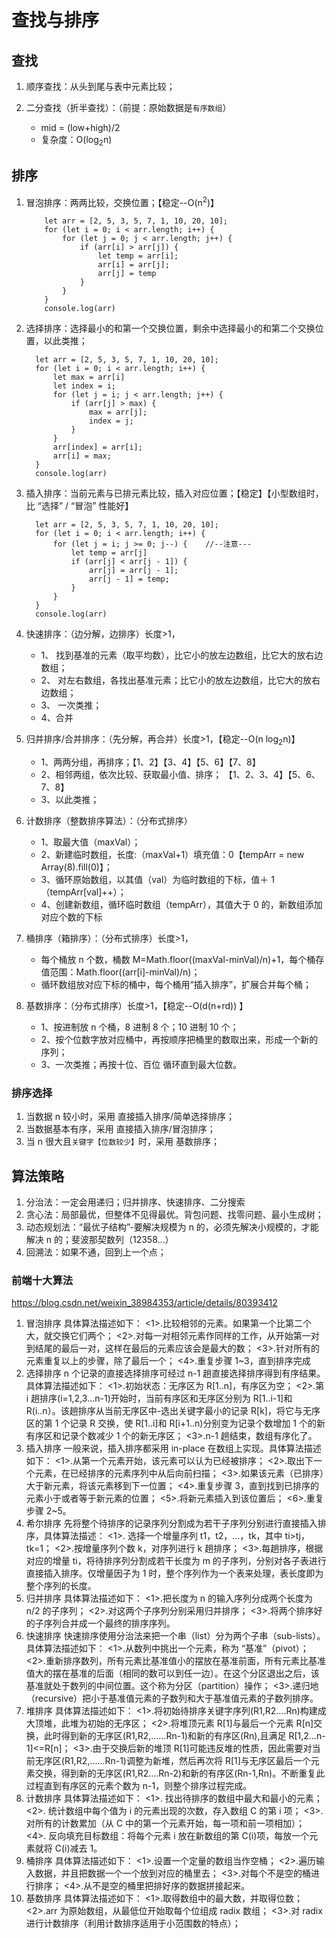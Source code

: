 # 查找与排序

## 查找

1. 顺序查找：从头到尾与表中元素比较；
2. 二分查找（折半查找）：（前提：原始数据是`有序数组`）

   - mid = (low+high)/2
   - 复杂度：O(log<sub>2</sub>n)

## 排序

1. 冒泡排序：两两比较，交换位置；【稳定--O(n<sup>2</sup>)】

   ```code
       let arr = [2, 5, 3, 5, 7, 1, 10, 20, 10];
       for (let i = 0; i < arr.length; i++) {
           for (let j = 0; j < arr.length; j++) {
               if (arr[i] > arr[j]) {
                   let temp = arr[i];
                   arr[i] = arr[j];
                   arr[j] = temp
               }
           }
       }
       console.log(arr)
   ```

2. 选择排序：选择最小的和第一个交换位置，剩余中选择最小的和第二个交换位置，以此类推；

   ```code
     let arr = [2, 5, 3, 5, 7, 1, 10, 20, 10];
     for (let i = 0; i < arr.length; i++) {
         let max = arr[i]
         let index = i;
         for (let j = i; j < arr.length; j++) {
             if (arr[j] > max) {
                 max = arr[j];
                 index = j;
             }
         }
         arr[index] = arr[i];
         arr[i] = max;
     }
     console.log(arr)
   ```

3. 插入排序：当前元素与已排元素比较，插入对应位置；【稳定】【小型数组时，比 “选择” / “冒泡” 性能好】

   ```code
     let arr = [2, 5, 3, 5, 7, 1, 10, 20, 10];
     for (let i = 0; i < arr.length; i++) {
         for (let j = i; j >= 0; j--) {    //--注意---
             let temp = arr[j]
             if (arr[j] < arr[j - 1]) {
                 arr[j] = arr[j - 1];
                 arr[j - 1] = temp;
             }
         }
     }
     console.log(arr)
   ```

4. 快速排序：（边分解，边排序）长度>1，

   - 1、 找到基准的元素（取平均数），比它小的放左边数组，比它大的放右边数组；
   - 2、 对左右数组，各找出基准元素；比它小的放左边数组，比它大的放右边数组；
   - 3、 一次类推；
   - 4、合并

5. 归并排序/合并排序：（先分解，再合并）长度>1，【稳定--O(n log<sub>2</sub>n)】

   - 1、两两分组，再排序；【1、2】【3、4】【5、6】【7、8】
   - 2、相邻两组，依次比较、获取最小值、排序； 【1、2、3、4】【5、6、7、8】
   - 3、以此类推；

6. 计数排序（整数排序算法）：（分布式排序）

   - 1、取最大值（maxVal）；
   - 2、新建临时数组，长度:（maxVal+1）填充值：0【tempArr = new Array(8).fill(0)】；
   - 3、循环原始数组，以其值（val）为临时数组的下标，值＋ 1（tempArr[val]++）；
   - 4、创建新数组，循环临时数组（tempArr），其值大于 0 的，新数组添加对应个数的下标

7. 桶排序（箱排序）：（分布式排序）长度>1，

   - 每个桶放 n 个数，桶数 M=Math.floor((maxVal-minVal)/n)+1，每个桶存值范围：Math.floor((arr[i]-minVal)/n)；
   - 循环数组放对应下标的桶中，每个桶用“插入排序”，扩展合并每个桶；

8. 基数排序：（分布式排序）长度>1，【稳定--O(d(n+rd)) 】
   - 1、按进制放 n 个桶，8 进制 8 个；10 进制 10 个；
   - 2、按个位数字放对应桶中，再按顺序把桶里的数取出来，形成一个新的序列；
   - 3、一次类推；再按十位、百位 循环直到最大位数。

### 排序选择

1. 当数据 n 较小时，采用 直接插入排序/简单选择排序；
2. 当数据基本有序，采用 直接插入排序/冒泡排序；
3. 当 n 很大且`关键字【位数较少】`时，采用 基数排序；

## 算法策略

1. 分治法：一定会用递归；归并排序、快速排序、二分搜索
2. 贪心法：局部最优，但整体不见得最优。背包问题、找零问题、最小生成树；
3. 动态规划法：“最优子结构”-要解决规模为 n 的，必须先解决小规模的，才能解决 n 的；斐波那契数列（12358...）
4. 回溯法：如果不通，回到上一个点；

### 前端十大算法

https://blog.csdn.net/weixin_38984353/article/details/80393412

1. 冒泡排序
   具体算法描述如下：
   <1>.比较相邻的元素。如果第一个比第二个大，就交换它们两个；
   <2>.对每一对相邻元素作同样的工作，从开始第一对到结尾的最后一对，这样在最后的元素应该会是最大的数；
   <3>.针对所有的元素重复以上的步骤，除了最后一个；
   <4>.重复步骤 1~3，直到排序完成
2. 选择排序
   n 个记录的直接选择排序可经过 n-1 趟直接选择排序得到有序结果。具体算法描述如下：
   <1>.初始状态：无序区为 R[1..n]，有序区为空；
   <2>.第 i 趟排序(i=1,2,3…n-1)开始时，当前有序区和无序区分别为 R[1..i-1]和 R(i..n）。该趟排序从当前无序区中-选出关键字最小的记录 R[k]，将它与无序区的第 1 个记录 R 交换，使 R[1..i]和 R[i+1..n)分别变为记录个数增加 1 个的新有序区和记录个数减少 1 个的新无序区；
   <3>.n-1 趟结束，数组有序化了。
3. 插入排序
   一般来说，插入排序都采用 in-place 在数组上实现。具体算法描述如下：
   <1>.从第一个元素开始，该元素可以认为已经被排序；
   <2>.取出下一个元素，在已经排序的元素序列中从后向前扫描；
   <3>.如果该元素（已排序）大于新元素，将该元素移到下一位置；
   <4>.重复步骤 3，直到找到已排序的元素小于或者等于新元素的位置；
   <5>.将新元素插入到该位置后；
   <6>.重复步骤 2~5。
4. 希尔排序
   先将整个待排序的记录序列分割成为若干子序列分别进行直接插入排序，具体算法描述：
   <1>. 选择一个增量序列 t1，t2，…，tk，其中 ti>tj，tk=1；
   <2>.按增量序列个数 k，对序列进行 k 趟排序；
   <3>.每趟排序，根据对应的增量 ti，将待排序列分割成若干长度为 m 的子序列，分别对各子表进行直接插入排序。仅增量因子为 1 时，整个序列作为一个表来处理，表长度即为整个序列的长度。
5. 归并排序
   具体算法描述如下：
   <1>.把长度为 n 的输入序列分成两个长度为 n/2 的子序列；
   <2>.对这两个子序列分别采用归并排序；
   <3>.将两个排序好的子序列合并成一个最终的排序序列。
6. 快速排序
   快速排序使用分治法来把一个串（list）分为两个子串（sub-lists）。具体算法描述如下：
   <1>.从数列中挑出一个元素，称为 “基准”（pivot）；
   <2>.重新排序数列，所有元素比基准值小的摆放在基准前面，所有元素比基准值大的摆在基准的后面（相同的数可以到任一边）。在这个分区退出之后，该基准就处于数列的中间位置。这个称为分区（partition）操作；
   <3>.递归地（recursive）把小于基准值元素的子数列和大于基准值元素的子数列排序。
7. 堆排序
   具体算法描述如下：
   <1>.将初始待排序关键字序列(R1,R2….Rn)构建成大顶堆，此堆为初始的无序区；
   <2>.将堆顶元素 R[1]与最后一个元素 R[n]交换，此时得到新的无序区(R1,R2,……Rn-1)和新的有序区(Rn),且满足 R[1,2…n-1]<=R[n]；
   <3>.由于交换后新的堆顶 R[1]可能违反堆的性质，因此需要对当前无序区(R1,R2,……Rn-1)调整为新堆，然后再次将 R[1]与无序区最后一个元素交换，得到新的无序区(R1,R2….Rn-2)和新的有序区(Rn-1,Rn)。不断重复此过程直到有序区的元素个数为 n-1，则整个排序过程完成。
8. 计数排序
   具体算法描述如下：
   <1>. 找出待排序的数组中最大和最小的元素；
   <2>. 统计数组中每个值为 i 的元素出现的次数，存入数组 C 的第 i 项；
   <3>. 对所有的计数累加（从 C 中的第一个元素开始，每一项和前一项相加）；
   <4>. 反向填充目标数组：将每个元素 i 放在新数组的第 C(i)项，每放一个元素就将 C(i)减去 1。
9. 桶排序
   具体算法描述如下：
   <1>.设置一个定量的数组当作空桶；
   <2>.遍历输入数据，并且把数据一个一个放到对应的桶里去；
   <3>.对每个不是空的桶进行排序；
   <4>.从不是空的桶里把排好序的数据拼接起来。
10. 基数排序
    具体算法描述如下：
    <1>.取得数组中的最大数，并取得位数；
    <2>.arr 为原始数组，从最低位开始取每个位组成 radix 数组；
    <3>.对 radix 进行计数排序（利用计数排序适用于小范围数的特点）；
